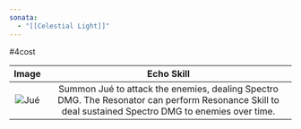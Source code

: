 ```yaml
---
sonata:
  - "[[Celestial Light]]"
---
```

#4cost

|                                     Image                                      |                                                                      Echo Skill                                                                      |
| :----------------------------------------------------------------------------: | :--------------------------------------------------------------------------------------------------------------------------------------------------: |
| ![Jué](https://img.game8.co/3912019/d1a850180044623b907611f14e651fd3.png/show) | Summon Jué to attack the enemies, dealing Spectro DMG. The Resonator can perform Resonance Skill to deal sustained Spectro DMG to enemies over time. |
